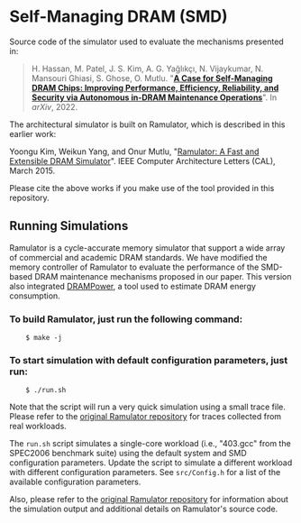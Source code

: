 # Self-Managing DRAM (SMD)

Source code of the simulator used to evaluate the mechanisms presented in:
>H. Hassan, M. Patel, J. S. Kim, A. G. Yağlıkçı, N. Vijaykumar, N. Mansouri Ghiasi, S. Ghose, O. Mutlu.
>"[**A Case for Self-Managing DRAM Chips: Improving Performance, Efficiency, Reliability, and Security via Autonomous in-DRAM Maintenance Operations**](https://arxiv.org/abs/2207.13358)".
>In _arXiv_, 2022.

The architectural simulator is built on Ramulator, which is described in this earlier work:

Yoongu Kim, Weikun Yang, and Onur Mutlu, "[Ramulator: A Fast and Extensible DRAM Simulator](https://people.inf.ethz.ch/omutlu/pub/ramulator_dram_simulator-ieee-cal15.pdf)". IEEE Computer Architecture Letters (CAL), March 2015. 

Please cite the above works if you make use of the tool provided in this repository.


## Running Simulations

Ramulator is a cycle-accurate memory simulator that support a wide array of
commercial and academic DRAM standards. We have modified the memory controller
of Ramulator to evaluate the performance of the SMD-based DRAM maintenance
mechanisms proposed in our paper. This version also integrated
[DRAMPower](https://github.com/tukl-msd/DRAMPower), a tool used to estimate DRAM
energy consumption.

### To build Ramulator, just run the following command:
        $ make -j

### To start simulation with default configuration parameters, just run:
        $ ./run.sh

Note that the script will run a very quick simulation using a small trace
file. Please refer to the [original Ramulator
repository](https://github.com/CMU-SAFARI/ramulator) for traces collected
from real workloads.

The `run.sh` script simulates a single-core workload (i.e., "403.gcc" from the
SPEC2006 benchmark suite) using the default system and SMD configuration
parameters. Update the script to simulate a different workload with different
configuration parameters. See `src/Config.h` for a list of the available
configuration parameters.

Also, please refer to the [original Ramulator
repository](https://github.com/CMU-SAFARI/ramulator) for information about the
simulation output and additional details on Ramulator's source code.